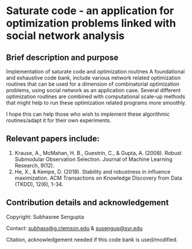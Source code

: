 # Saturate code - an application for optimization problems linked with social network analysis

## Brief description and purpose
Implementation of saturate code and optimization routines
A foundational and exhaustive code bank, include various network related optimization routines that can be used for a dimension of combinatorial optimization problems, using social network as an application case. 
Several different optimization routines are combined with computational scale-up methods that might help to run these optimization related programs more smoothly. 

I hope this can help those who wish to implement these algorithmic routines/adapt it for their own experiments. 
 
 ## Relevant papers include: 
 1. Krause, A., McMahan, H. B., Guestrin, C., & Gupta, A. (2008). Robust Submodular Observation Selection. Journal of Machine Learning Research, 9(12).
 2. He, X., & Kempe, D. (2018). Stability and robustness in influence maximization. ACM Transactions on Knowledge Discovery from Data (TKDD), 12(6), 1-34.
 
## Contribution details and acknowledgement

Copyright: Subhasree Sengupta

Contact: subhass@g.clemson.edu & susengup@syr.edu

Citation, acknowledgement needed if this code bank is used/modified. 
 
 
